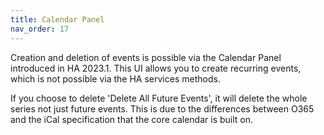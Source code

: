 ```yaml
---
title: Calendar Panel
nav_order: 17
---
```


Creation and deletion of events is possible via the Calendar Panel introduced in HA 2023.1. This UI allows you to create recurring events, which is not possible via the HA services methods. 

If you choose to delete 'Delete All Future Events', it will delete the whole series not just future events. This is due to the differences between O365 and the iCal specification that the core calendar is built on.